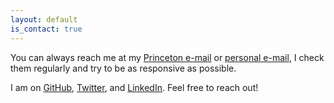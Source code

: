 ```yaml
---
layout: default
is_contact: true
---
```


You can always reach me at my [Princeton e-mail](mailto:runpeng.luo@princeton.edu) or [personal e-mail](mailto:runpeng.luo@gmail.com), I check them regularly and try to be as responsive as possible.

I am on [GitHub](https://github.com/RunpengLuo), [Twitter](https://twitter.com/runpengluo), and [LinkedIn](https://www.linkedin.com/in/runpengluo). Feel free to reach out!

